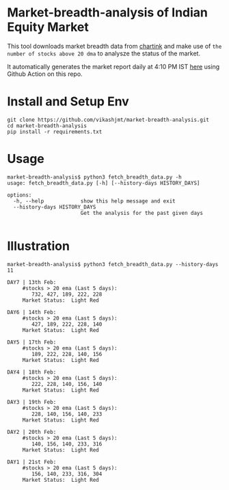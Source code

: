 # Market-breadth-analysis of Indian Equity Market

This tool downloads market breadth data from [chartink](https://chartink.com/dashboard/86550) and make use of `the number of stocks above 20 dma` to analysze the status of the market.

It automatically generates the market report daily at 4:10 PM IST [here](Report/latest) using Github Action on this repo.

# Install and Setup Env
```
git clone https://github.com/vikashjmt/market-breadth-analysis.git
cd market-breadth-analysis
pip install -r requirements.txt

```

# Usage
```
market-breadth-analysis$ python3 fetch_breadth_data.py -h
usage: fetch_breadth_data.py [-h] [--history-days HISTORY_DAYS]

options:
  -h, --help            show this help message and exit
  --history-days HISTORY_DAYS
                        Get the analysis for the past given days


```

# Illustration
```
market-breadth-analysis$ python3 fetch_breadth_data.py --history-days 11               
                                                                                                                                       
DAY7 | 13th Feb:                                                                                                                       
     #stocks > 20 ema (Last 5 days):                                                                                                   
        732, 427, 189, 222, 228                                                                                                        
     Market Status:  Light Red                                                                                                         
                                                                                                                                       
DAY6 | 14th Feb:                                                                                                                       
     #stocks > 20 ema (Last 5 days):
        427, 189, 222, 228, 140
     Market Status:  Light Red

DAY5 | 17th Feb:
     #stocks > 20 ema (Last 5 days):
        189, 222, 228, 140, 156
     Market Status:  Light Red

DAY4 | 18th Feb:
     #stocks > 20 ema (Last 5 days):
        222, 228, 140, 156, 140
     Market Status:  Light Red

DAY3 | 19th Feb:
     #stocks > 20 ema (Last 5 days):
        228, 140, 156, 140, 233
     Market Status:  Light Red

DAY2 | 20th Feb:
     #stocks > 20 ema (Last 5 days):
        140, 156, 140, 233, 316
     Market Status:  Light Red

DAY1 | 21st Feb:
     #stocks > 20 ema (Last 5 days):
        156, 140, 233, 316, 304
     Market Status:  Light Red
```

